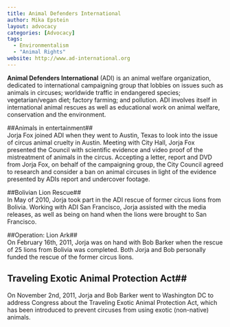 ```yaml
---
title: Animal Defenders International
author: Mika Epstein
layout: advocacy
categories: [Advocacy]
tags:
  - Environmentalism
  - "Animal Rights"
website: http://www.ad-international.org
---
```


**Animal Defenders International** (ADI) is an animal welfare organization, dedicated to international campaigning group that lobbies on issues such as animals in circuses; worldwide traffic in endangered species; vegetarian/vegan diet; factory farming; and pollution. ADI involves itself in international animal rescues as well as educational work on animal welfare, conservation and the environment.

##Animals in entertainment##  
Jorja Fox joined ADI when they went to Austin, Texas to look into the issue of circus animal cruelty in Austin. Meeting with City Hall, Jorja Fox presented the Council with scientific evidence and video proof of the mistreatment of animals in the circus. Accepting a letter, report and DVD from Jorja Fox, on behalf of the campaigning group, the City Council agreed to research and consider a ban on animal circuses in light of the evidence presented by ADIs report and undercover footage.

##Bolivian Lion Rescue##  
In May of 2010, Jorja took part in the ADI rescue of former circus lions from Bolivia. Working with ADI San Francisco, Jorja assisted with the media releases, as well as being on hand when the lions were brought to San Francisco.

##Operation: Lion Ark##  
On February 16th, 2011, Jorja was on hand with Bob Barker when the rescue of 25 lions from Bolivia was completed. Both Jorja and Bob personally funded the rescue of the former circus lions.

## Traveling Exotic Animal Protection Act##  
On November 2nd, 2011, Jorja and Bob Barker went to Washington DC to address Congress about the Traveling Exotic Animal Protection Act, which has been introduced to prevent circuses from using exotic (non-native) animals.